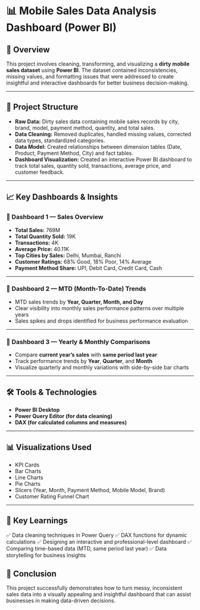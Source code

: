 # 📊 Mobile Sales Data Analysis Dashboard (Power BI)

## 📌 Overview

This project involves cleaning, transforming, and visualizing a **dirty mobile sales dataset** using **Power BI**. The dataset contained inconsistencies, missing values, and formatting issues that were addressed to create insightful and interactive dashboards for better business decision-making.

---

## 📂 Project Structure

* **Raw Data:** Dirty sales data containing mobile sales records by city, brand, model, payment method, quantity, and total sales.
* **Data Cleaning:** Removed duplicates, handled missing values, corrected data types, standardized categories.
* **Data Model:** Created relationships between dimension tables (Date, Product, Payment Method, City) and fact tables.
* **Dashboard Visualization:** Created an interactive Power BI dashboard to track total sales, quantity sold, transactions, average price, and customer feedback.

---

## 📈 Key Dashboards & Insights

### 📌 Dashboard 1 — **Sales Overview**

* **Total Sales:** 769M
* **Total Quantity Sold:** 19K
* **Transactions:** 4K
* **Average Price:** 40.11K
* **Top Cities by Sales:** Delhi, Mumbai, Ranchi
* **Customer Ratings:** 68% Good, 18% Poor, 14% Average
* **Payment Method Share:** UPI, Debit Card, Credit Card, Cash

---

### 📌 Dashboard 2 — **MTD (Month-To-Date) Trends**

* MTD sales trends by **Year, Quarter, Month, and Day**
* Clear visibility into monthly sales performance patterns over multiple years
* Sales spikes and drops identified for business performance evaluation

---

### 📌 Dashboard 3 — **Yearly & Monthly Comparisons**

* Compare **current year’s sales** with **same period last year**
* Track performance trends by **Year**, **Quarter**, and **Month**
* Visualize quarterly and monthly variations with side-by-side bar charts

---

## 🛠️ Tools & Technologies

* **Power BI Desktop**
* **Power Query Editor (for data cleaning)**
* **DAX (for calculated columns and measures)**

---

## 📊 Visualizations Used

* KPI Cards
* Bar Charts
* Line Charts
* Pie Charts
* Slicers (Year, Month, Payment Method, Mobile Model, Brand)
* Customer Rating Funnel Chart

---

## 📌 Key Learnings

✅ Data cleaning techniques in Power Query
✅ DAX functions for dynamic calculations
✅ Designing an interactive and professional-level dashboard
✅ Comparing time-based data (MTD, same period last year)
✅ Data storytelling for business insights


## 📍 Conclusion

This project successfully demonstrates how to turn messy, inconsistent sales data into a visually appealing and insightful dashboard that can assist businesses in making data-driven decisions.



